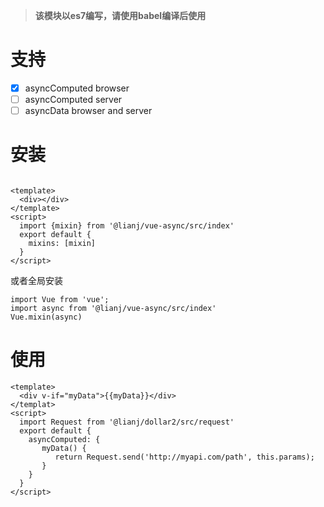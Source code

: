 > **该模块以es7编写，请使用babel编译后使用**

# 支持
- [x] asyncComputed browser
- [ ] asyncComputed server
- [ ] asyncData browser and server

# 安装

```vue

<template>
  <div></div>
</template>
<script>
  import {mixin} from '@lianj/vue-async/src/index'
  export default {
    mixins: [mixin]
  }
</script>

```

或者全局安装
```
import Vue from 'vue';
import async from '@lianj/vue-async/src/index'
Vue.mixin(async)
```

# 使用
```vue
<template>
  <div v-if="myData">{{myData}}</div>
</templat>
<script>
  import Request from '@lianj/dollar2/src/request'
  export default {
    asyncComputed: {
       myData() {
          return Request.send('http://myapi.com/path', this.params);
       }
    }
  }
</script>
```